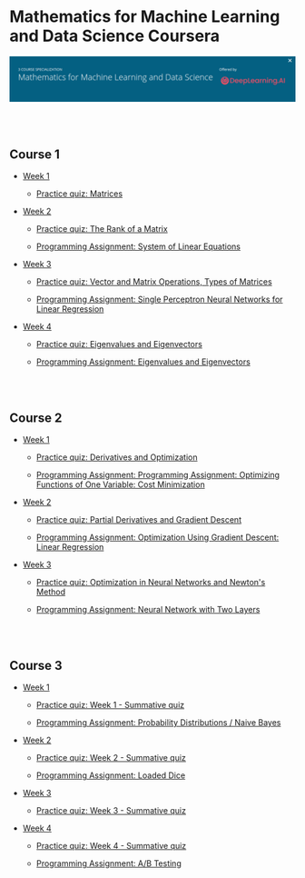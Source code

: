 # Mathematics for Machine Learning and Data Science Coursera

![](/resources/cover.png)

<br />
<br />

## Course 1

- [Week 1](https://github.com/alvymiamaharani/Mathematics-for-Machine-Learning-and-Data-Science-Coursera/tree/main/C1-machine-learning-linear-algebra/Week-1)

    - [Practice quiz: Matrices](https://github.com/alvymiamaharani/Mathematics-for-Machine-Learning-and-Data-Science-Coursera/blob/main/C1-machine-learning-linear-algebra/Week-1/Matrices.pdf)

- [Week 2](https://github.com/alvymiamaharani/Mathematics-for-Machine-Learning-and-Data-Science-Coursera/tree/main/C1-machine-learning-linear-algebra/Week-2)

    - [Practice quiz: The Rank of a Matrix](https://github.com/alvymiamaharani/Mathematics-for-Machine-Learning-and-Data-Science-Coursera/blob/main/C1-machine-learning-linear-algebra/Week-2/The%20Rank%20of%20a%20matrix.pdf)

    - [Programming Assignment: System of Linear Equations](https://github.com/alvymiamaharani/Mathematics-for-Machine-Learning-and-Data-Science-Coursera/blob/main/C1-machine-learning-linear-algebra/Week-2/Programming%20Assignment%3A%20System%20of%20Linear%20Equations/C1_W2_Assignment.ipynb)

- [Week 3](https://github.com/alvymiamaharani/Mathematics-for-Machine-Learning-and-Data-Science-Coursera/tree/main/C1-machine-learning-linear-algebra/Week-3)

    - [Practice quiz: Vector and Matrix Operations, Types of Matrices](https://github.com/alvymiamaharani/Mathematics-for-Machine-Learning-and-Data-Science-Coursera/blob/main/C1-machine-learning-linear-algebra/Week-3/Vector%20and%20Matrix%20Operations%2C%20Types%20of%20Matrices.pdf)

    - [Programming Assignment: Single Perceptron Neural Networks for Linear Regression](https://github.com/alvymiamaharani/Mathematics-for-Machine-Learning-and-Data-Science-Coursera/blob/main/C1-machine-learning-linear-algebra/Week-3/Programming%20Assignment%3A%20Single%20Perceptron%20Neural%20Networks%20for%20Linear%20Regression/C1_W3_Assignment.ipynb)

- [Week 4](https://github.com/alvymiamaharani/Mathematics-for-Machine-Learning-and-Data-Science-Coursera/tree/main/C1-machine-learning-linear-algebra/Week-4)

    - [Practice quiz: Eigenvalues and Eigenvectors](https://github.com/alvymiamaharani/Mathematics-for-Machine-Learning-and-Data-Science-Coursera/blob/main/C1-machine-learning-linear-algebra/Week-4/Eigenvalues%20and%20Eigenvectors.pdf)
    
    - [Programming Assignment: Eigenvalues and Eigenvectors](https://github.com/alvymiamaharani/Mathematics-for-Machine-Learning-and-Data-Science-Coursera/blob/main/C1-machine-learning-linear-algebra/Week-4/Programming%20Assignment%3A%20Eigenvalues%20and%20Eigenvectors/C1_W4_Assignment.ipynb)

<br />
<br />

## Course 2

- [Week 1](https://github.com/alvymiamaharani/Mathematics-for-Machine-Learning-and-Data-Science-Coursera/tree/main/C2-Calculus-for-ML-and-DS/Week-1)

    - [Practice quiz: Derivatives and Optimization](https://github.com/alvymiamaharani/Mathematics-for-Machine-Learning-and-Data-Science-Coursera/blob/main/C2-Calculus-for-ML-and-DS/Week-1/DerivativesandOptimization.pdf)

    - [Programming Assignment: Programming Assignment: Optimizing Functions of One Variable: Cost Minimization](https://github.com/alvymiamaharani/Mathematics-for-Machine-Learning-and-Data-Science-Coursera/blob/main/C2-Calculus-for-ML-and-DS/Week-1/Programming%20Assignment%3A%20Optimizing%20Functions%20of%20One%20Variable%3A%20Cost%20Minimization/C2_W1_Assignment.ipynb)

- [Week 2](https://github.com/alvymiamaharani/Mathematics-for-Machine-Learning-and-Data-Science-Coursera/tree/main/C2-Calculus-for-ML-and-DS/Week-2)

    - [Practice quiz: Partial Derivatives and Gradient Descent](https://github.com/alvymiamaharani/Mathematics-for-Machine-Learning-and-Data-Science-Coursera/blob/main/C2-Calculus-for-ML-and-DS/Week-2/PartialDerivativesandGradientDescent.pdf)

    - [Programming Assignment: Optimization Using Gradient Descent: Linear Regression](https://github.com/alvymiamaharani/Mathematics-for-Machine-Learning-and-Data-Science-Coursera/blob/main/C2-Calculus-for-ML-and-DS/Week-2/Programming%20Assignment%3A%20Optimization%20Using%20Gradient%20Descent%3A%20Linear%20Regression/C2_W2_Assignment.ipynb)

- [Week 3](https://github.com/alvymiamaharani/Mathematics-for-Machine-Learning-and-Data-Science-Coursera/tree/main/C2-Calculus-for-ML-and-DS/Week-3)

    - [Practice quiz: Optimization in Neural Networks and Newton's Method](https://github.com/alvymiamaharani/Mathematics-for-Machine-Learning-and-Data-Science-Coursera/blob/main/C2-Calculus-for-ML-and-DS/Week-3/Programming%20Assignment%3A%20Neural%20Network%20with%20Two%20Layers/C2_W3_Assignment.ipynb)

    - [Programming Assignment: Neural Network with Two Layers](https://github.com/alvymiamaharani/Mathematics-for-Machine-Learning-and-Data-Science-Coursera/blob/main/C3-ProbabilityandStatistics-for-MLandDS/Week-1/Programming%20Assignment%3A%20Probability%20Distributions%20Naive%20Bayes/C3_W1_Assignment.ipynb)

<br />
<br />

## Course 3

- [Week 1](https://github.com/alvymiamaharani/Mathematics-for-Machine-Learning-and-Data-Science-Coursera/tree/main/C3-Probability%26Statistics-for-ML%26DS/week-1)

    - [Practice quiz: Week 1 - Summative quiz](https://github.com/alvymiamaharani/Mathematics-for-Machine-Learning-and-Data-Science-Coursera/blob/main/C3-ProbabilityandStatistics-for-MLandDS/Week-1/Summativequiz.pdf)

    - [Programming Assignment: Probability Distributions / Naive Bayes](https://github.com/alvymiamaharani/Mathematics-for-Machine-Learning-and-Data-Science-Coursera/blob/main/C3-ProbabilityandStatistics-for-MLandDS/Week-1/Programming%20Assignment%3A%20Probability%20Distributions%20Naive%20Bayes/C3_W1_Assignment.ipynb)

- [Week 2](https://github.com/alvymiamaharani/Mathematics-for-Machine-Learning-and-Data-Science-Coursera/tree/main/C3-Probability%26Statistics-for-ML%26DS/week-2)

    - [Practice quiz: Week 2 - Summative quiz](https://github.com/alvymiamaharani/Mathematics-for-Machine-Learning-and-Data-Science-Coursera/blob/main/C3-ProbabilityandStatistics-for-MLandDS/week-2/Summativequiz.pdf)

    - [Programming Assignment: Loaded Dice](https://github.com/alvymiamaharani/Mathematics-for-Machine-Learning-and-Data-Science-Coursera/blob/main/C3-ProbabilityandStatistics-for-MLandDS/week-2/Programming%20Assignment%3A%20Loaded%20Dice/C3_W2_Assignment.ipynb)

- [Week 3](https://github.com/alvymiamaharani/Mathematics-for-Machine-Learning-and-Data-Science-Coursera/tree/main/C3-Probability%26Statistics-for-ML%26DS/week-3)

    - [Practice quiz: Week 3 - Summative quiz](https://github.com/alvymiamaharani/Mathematics-for-Machine-Learning-and-Data-Science-Coursera/blob/main/C3-ProbabilityandStatistics-for-MLandDS/week-3/Summativequiz.pdf)

- [Week 4](https://github.com/alvymiamaharani/Mathematics-for-Machine-Learning-and-Data-Science-Coursera/tree/main/C3-Probability%26Statistics-for-ML%26DS/week-4)

    - [Practice quiz: Week 4 - Summative quiz](https://github.com/alvymiamaharani/Mathematics-for-Machine-Learning-and-Data-Science-Coursera/blob/main/C3-ProbabilityandStatistics-for-MLandDS/week-4/Summativequiz.pdf)

    - [Programming Assignment: A/B Testing](https://github.com/alvymiamaharani/Mathematics-for-Machine-Learning-and-Data-Science-Coursera/blob/main/C3-ProbabilityandStatistics-for-MLandDS/week-4/Programming%20Assignment%3A%20AB%20Testing/C3_W4_Assignment.ipynb)